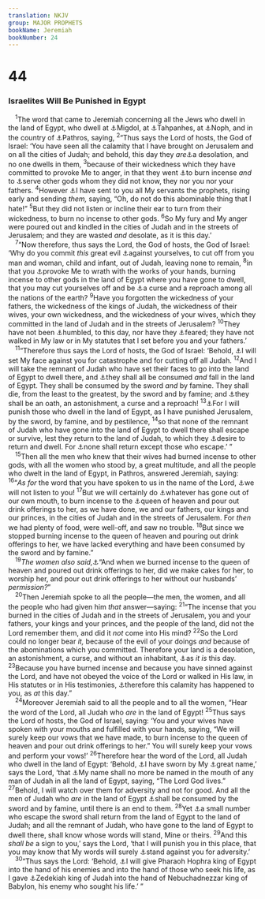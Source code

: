 ```yaml
---
translation: NKJV
group: MAJOR PROPHETS
bookName: Jeremiah 
bookNumber: 24
---
```


<div class="title"><h1>44</h1><h3>Israelites Will Be Punished in Egypt</h3></div>
<span class="verse gie_44_1"> <sup>1</sup>The word that came to Jeremiah concerning all the Jews who dwell in the land of Egypt, who dwell at <a data-toggle="tooltip" data-placement="bottom" title="Ex. 14:2; Jer. 46:14">⚓</a>Migdol, at <a data-toggle="tooltip" data-placement="bottom" title="Jer. 43:7; Ezek. 30:18">⚓</a>Tahpanhes, at <a data-toggle="tooltip" data-placement="bottom" title="Is. 19:13; Jer. 2:16; 46:14; Ezek. 30:13, 16; Hos. 9:6">⚓</a>Noph, and in the country of <a data-toggle="tooltip" data-placement="bottom" title="Is. 11:11; Ezek. 29:14; 30:14">⚓</a>Pathros, saying, </span>
<span class="verse gie_44_2"><sup>2</sup>“Thus says the Lord of hosts, the God of Israel: ‘You have seen all the calamity that I have brought on Jerusalem and on all the cities of Judah; and behold, this day they <i>are</i><a data-toggle="tooltip" data-placement="bottom" title="Is. 6:11; Jer. 4:7; 9:11; 34:22; Mic. 3:12">⚓</a>a desolation, and no one dwells in them, </span>
<span class="verse gie_44_3"><sup>3</sup>because of their wickedness which they have committed to provoke Me to anger, in that they went <a data-toggle="tooltip" data-placement="bottom" title="Jer. 19:4">⚓</a>to burn incense <i>and</i> to <a data-toggle="tooltip" data-placement="bottom" title="Deut. 13:6; 32:17">⚓</a>serve other gods whom they did not know, they nor you nor your fathers. </span>
<span class="verse gie_44_4"><sup>4</sup>However <a data-toggle="tooltip" data-placement="bottom" title="2 Chr. 36:15; Jer. 7:25; 25:4; 26:5; 29:19; Zech. 7:7">⚓</a>I have sent to you all My servants the prophets, rising early and sending <i>them,</i> saying, “Oh, do not do this abominable thing that I hate!” </span>
<span class="verse gie_44_5"><sup>5</sup>But they did not listen or incline their ear to turn from their wickedness, to burn no incense to other gods. </span>
<span class="verse gie_44_6"><sup>6</sup>So My fury and My anger were poured out and kindled in the cities of Judah and in the streets of Jerusalem; and they are wasted <i>and</i> desolate, as it is this day.’<br/></span>
<span class="verse gie_44_7"> <sup>7</sup>“Now therefore, thus says the Lord, the God of hosts, the God of Israel: ‘Why do you commit <i>this</i> great evil <a data-toggle="tooltip" data-placement="bottom" title="Num. 16:38; Jer. 7:19; (Ezek. 33:11); Hab. 2:10">⚓</a>against yourselves, to cut off from you man and woman, child and infant, out of Judah, leaving none to remain, </span>
<span class="verse gie_44_8"><sup>8</sup>in that you <a data-toggle="tooltip" data-placement="bottom" title="2 Kin. 17:15–17; Jer. 25:6, 7; 44:3; 1 Cor. 10:21, 22">⚓</a>provoke Me to wrath with the works of your hands, burning incense to other gods in the land of Egypt where you have gone to dwell, that you may cut yourselves off and be <a data-toggle="tooltip" data-placement="bottom" title="1 Kin. 9:7, 8; 2 Chr. 7:20; Jer. 42:18">⚓</a>a curse and a reproach among all the nations of the earth? </span>
<span class="verse gie_44_9"><sup>9</sup>Have you forgotten the wickedness of your fathers, the wickedness of the kings of Judah, the wickedness of their wives, your own wickedness, and the wickedness of your wives, which they committed in the land of Judah and in the streets of Jerusalem? </span>
<span class="verse gie_44_10"><sup>10</sup>They have not been <a data-toggle="tooltip" data-placement="bottom" title="2 Chr. 36:12; Jer. 6:15; 8:12; Dan. 5:22">⚓</a>humbled, to this day, nor have they <a data-toggle="tooltip" data-placement="bottom" title="(Prov. 28:14)">⚓</a>feared; they have not walked in My law or in My statutes that I set before you and your fathers.’<br/></span>
<span class="verse gie_44_11"> <sup>11</sup>“Therefore thus says the Lord of hosts, the God of Israel: ‘Behold, <a data-toggle="tooltip" data-placement="bottom" title="Lev. 17:10; 20:5, 6; Jer. 21:10; Amos 9:4">⚓</a>I will set My face against you for catastrophe and for cutting off all Judah. </span>
<span class="verse gie_44_12"><sup>12</sup>And I will take the remnant of Judah who have set their faces to go into the land of Egypt to dwell there, and <a data-toggle="tooltip" data-placement="bottom" title="Jer. 42:15–17, 22">⚓</a>they shall all be consumed <i>and</i> fall in the land of Egypt. They shall be consumed by the sword <i>and</i> by famine. They shall die, from the least to the greatest, by the sword and by famine; and <a data-toggle="tooltip" data-placement="bottom" title="Is. 65:15; Jer. 42:18">⚓</a>they shall be an oath, an astonishment, a curse and a reproach! </span>
<span class="verse gie_44_13"><sup>13</sup><a data-toggle="tooltip" data-placement="bottom" title="Jer. 43:11">⚓</a>For I will punish those who dwell in the land of Egypt, as I have punished Jerusalem, by the sword, by famine, and by pestilence, </span>
<span class="verse gie_44_14"><sup>14</sup>so that none of the remnant of Judah who have gone into the land of Egypt to dwell there shall escape or survive, lest they return to the land of Judah, to which they <a data-toggle="tooltip" data-placement="bottom" title="Jer. 22:26, 27">⚓</a>desire to return and dwell. For <a data-toggle="tooltip" data-placement="bottom" title="(Is. 4:2; 10:20); Jer. 44:28; (Rom. 9:27)">⚓</a>none shall return except those who escape.’ ”<br/></span>
<span class="verse gie_44_15"> <sup>15</sup>Then all the men who knew that their wives had burned incense to other gods, with all the women who stood by, a great multitude, and all the people who dwelt in the land of Egypt, in Pathros, answered Jeremiah, saying: </span>
<span class="verse gie_44_16"><sup>16</sup>“<i>As</i> <i>for</i> the word that you have spoken to us in the name of the Lord, <a data-toggle="tooltip" data-placement="bottom" title="Jer. 6:16">⚓</a>we will not listen to you! </span>
<span class="verse gie_44_17"><sup>17</sup>But we will certainly do <a data-toggle="tooltip" data-placement="bottom" title="Num. 30:12; Deut. 23:23; Judg. 11:36">⚓</a>whatever has gone out of our own mouth, to burn incense to the <a data-toggle="tooltip" data-placement="bottom" title="2 Kin. 17:16; Jer. 7:18">⚓</a>queen of heaven and pour out drink offerings to her, as we have done, we and our fathers, our kings and our princes, in the cities of Judah and in the streets of Jerusalem. For <i>then</i> we had plenty of food, were well-off, and saw no trouble. </span>
<span class="verse gie_44_18"><sup>18</sup>But since we stopped burning incense to the queen of heaven and pouring out drink offerings to her, we have lacked everything and have been consumed by the sword and by famine.”<br/></span>
<span class="verse gie_44_19"> <sup>19</sup><i>The</i> <i>women</i> <i>also</i> <i>said,</i><a data-toggle="tooltip" data-placement="bottom" title="Jer. 7:18">⚓</a>“And when we burned incense to the queen of heaven and poured out drink offerings to her, did we make cakes for her, to worship her, and pour out drink offerings to her without our husbands’ <i>permission?</i>”<br/></span>
<span class="verse gie_44_20"> <sup>20</sup>Then Jeremiah spoke to all the people—the men, the women, and all the people who had given him <i>that</i> answer—saying: </span>
<span class="verse gie_44_21"><sup>21</sup>“The incense that you burned in the cities of Judah and in the streets of Jerusalem, you and your fathers, your kings and your princes, and the people of the land, did not the Lord remember them, and did it <i>not</i> come into His mind? </span>
<span class="verse gie_44_22"><sup>22</sup>So the Lord could no longer bear <i>it,</i> because of the evil of your doings <i>and</i> because of the abominations which you committed. Therefore your land is a desolation, an astonishment, a curse, and without an inhabitant, <a data-toggle="tooltip" data-placement="bottom" title="Jer. 25:11, 18, 38">⚓</a>as <i>it</i> <i>is</i> this day. </span>
<span class="verse gie_44_23"><sup>23</sup>Because you have burned incense and because you have sinned against the Lord, and have not obeyed the voice of the Lord or walked in His law, in His statutes or in His testimonies, <a data-toggle="tooltip" data-placement="bottom" title="1 Kin. 9:9; Neh. 13:18; Jer. 44:2; Dan. 9:11, 12">⚓</a>therefore this calamity has happened to you, as <i>at</i> this day.”<br/></span>
<span class="verse gie_44_24"> <sup>24</sup>Moreover Jeremiah said to all the people and to all the women, “Hear the word of the Lord, all Judah who <i>are</i> in the land of Egypt! </span>
<span class="verse gie_44_25"><sup>25</sup>Thus says the Lord of hosts, the God of Israel, saying: ‘You and your wives have spoken with your mouths and fulfilled with your hands, saying, “We will surely keep our vows that we have made, to burn incense to the queen of heaven and pour out drink offerings to her.” You will surely keep your vows and perform your vows!’ </span>
<span class="verse gie_44_26"><sup>26</sup>Therefore hear the word of the Lord, all Judah who dwell in the land of Egypt: ‘Behold, <a data-toggle="tooltip" data-placement="bottom" title="Gen. 22:16; Deut. 32:40, 41; Jer. 22:5; Amos 6:8; Heb. 6:13">⚓</a>I have sworn by My <a data-toggle="tooltip" data-placement="bottom" title="Jer. 10:6">⚓</a>great name,’ says the Lord, ‘that <a data-toggle="tooltip" data-placement="bottom" title="Neh. 9:5; Ps. 50:16; Ezek. 20:39">⚓</a>My name shall no more be named in the mouth of any man of Judah in all the land of Egypt, saying, “The Lord God lives.” </span>
<span class="verse gie_44_27"><sup>27</sup>Behold, I will watch over them for adversity and not for good. And all the men of Judah who <i>are</i> in the land of Egypt <a data-toggle="tooltip" data-placement="bottom" title="Jer. 1:10; 31:28; Ezek. 7:6">⚓</a>shall be consumed by the sword and by famine, until there is an end to them. </span>
<span class="verse gie_44_28"><sup>28</sup>Yet <a data-toggle="tooltip" data-placement="bottom" title="Is. 10:19; 27:12, 13">⚓</a>a small number who escape the sword shall return from the land of Egypt to the land of Judah; and all the remnant of Judah, who have gone to the land of Egypt to dwell there, shall know whose words will stand, Mine or theirs. </span>
<span class="verse gie_44_29"><sup>29</sup>And this <i>shall</i> <i>be</i> a sign to you,’ says the Lord, ‘that I will punish you in this place, that you may know that My words will surely <a data-toggle="tooltip" data-placement="bottom" title="(Ps. 33:11)">⚓</a>stand against you for adversity.’<br/></span>
<span class="verse gie_44_30"> <sup>30</sup>“Thus says the Lord: ‘Behold, <a data-toggle="tooltip" data-placement="bottom" title="Jer. 46:25, 26; Ezek. 29:3; 30:21">⚓</a>I will give Pharaoh Hophra king of Egypt into the hand of his enemies and into the hand of those who seek his life, as I gave <a data-toggle="tooltip" data-placement="bottom" title="2 Kin. 25:4–7; Jer. 39:5">⚓</a>Zedekiah king of Judah into the hand of Nebuchadnezzar king of Babylon, his enemy who sought his life.’ ”<br/></span>
